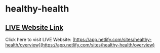 # healthy-health

## [LIVE Website Link](https://app.netlify.com/sites/healthy-health/overview)

Click here to visit LIVE Website: [https://app.netlify.com/sites/healthy-health/overview](https://app.netlify.com/sites/healthy-health/overview)
